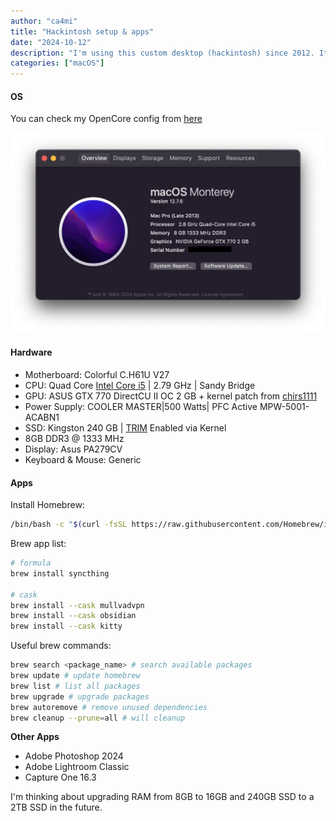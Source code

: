 ```yaml
---
author: "ca4mi"
title: "Hackintosh setup & apps"
date: "2024-10-12"
description: "I'm using this custom desktop (hackintosh) since 2012. It just works!"
categories: ["macOS"]
---
```


#### OS
You can check my OpenCore config from [here](https://github.com/ca4mi/open-core-config-sandy-bridge)

![MacOS - Overview](images/20241012042622.png)

#### Hardware
- Motherboard: Colorful C.H61U V27
- CPU: Quad Core [Intel Core i5](https://www.intel.com/content/www/us/en/products/sku/52206/intel-core-i52300-processor-6m-cache-up-to-3-10-ghz/specifications.html) | 2.79 GHz | Sandy Bridge
- GPU: ASUS GTX 770 DirectCU II OC 2 GB + kernel patch from [chirs1111](https://github.com/chris1111/Geforce-Kepler-patcher)
- Power Supply: COOLER MASTER|500 Watts| PFC Active MPW-5001-ACABN1
- SSD: Kingston 240 GB | [TRIM](https://en.wikipedia.org/wiki/Trim_(computing)) Enabled via Kernel
- 8GB DDR3 @ 1333 MHz
- Display: Asus PA279CV
- Keyboard & Mouse: Generic

#### Apps
Install Homebrew:

```bash
/bin/bash -c "$(curl -fsSL https://raw.githubusercontent.com/Homebrew/install/HEAD/install.sh)"
```

Brew app list:

```bash
# formula
brew install syncthing

# cask
brew install --cask mullvadvpn
brew install --cask obsidian
brew install --cask kitty
```

Useful brew commands:
```bash
brew search <package_name> # search available packages 
brew update # update homebrew
brew list # list all packages
brew upgrade # upgrade packages
brew autoremove # remove unused dependencies
brew cleanup --prune=all # will cleanup
```

**Other Apps**
* Adobe Photoshop 2024
* Adobe Lightroom Classic
* Capture One 16.3

I'm thinking about upgrading RAM from 8GB to 16GB and 240GB SSD to a 2TB SSD in the future.